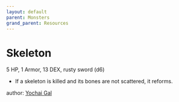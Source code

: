```yaml
---
layout: default
parent: Monsters
grand_parent: Resources
---
```

# Skeleton
5 HP, 1 Armor, 13 DEX, rusty sword (d6)
- If a skeleton is killed and its bones are not scattered, it reforms.

author: [Yochai Gal](https://newschoolrevolution.com)
